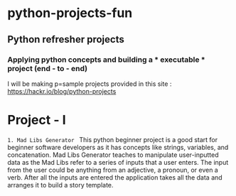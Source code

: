 # python-projects-fun

## Python refresher projects

### Applying python concepts and building a * executable * project (end - to - end)

I will be making p=sample projects provided in this site : https://hackr.io/blog/python-projects

# Project - I


`1. Mad Libs Generator `
This python beginner project is a good start for beginner software developers as it has concepts like strings, variables, and concatenation. Mad Libs Generator teaches to manipulate user-inputted data as the Mad Libs refer to a series of inputs that a user enters. The input from the user could be anything from an adjective, a pronoun, or even a verb. After all the inputs are entered the application takes all the data and arranges it to build a story template. 